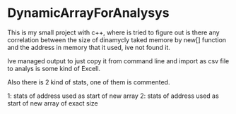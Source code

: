 # DynamicArrayForAnalysys

This is my small project with c++, where is tried to figure out is there any correlation between the size of dinamycly taked memore by new[] function and the address in memory that it used, ive not found it.

Ive managed output to just copy it from command line and import as csv file to analys is some kind of Excell.

Also there is 2 kind of stats, one of them is commented.

1: stats of address used as start of new array
2: stats of address used as start of new array of exact size
